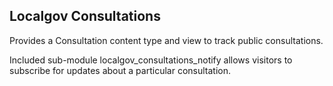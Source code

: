 Localgov Consultations
----------------------

Provides a Consultation content type and view to track public consultations.


Included sub-module localgov_consultations_notify allows visitors to subscribe for updates about a particular consultation.
